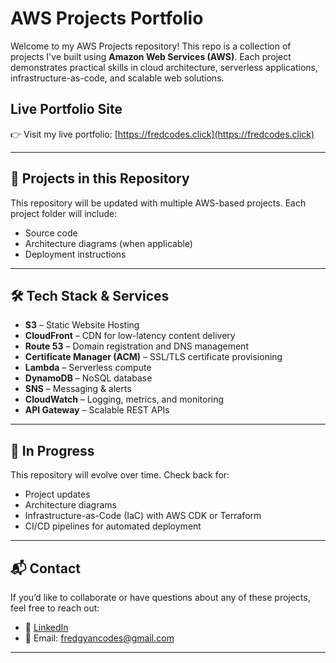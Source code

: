 # AWS Projects Portfolio

Welcome to my AWS Projects repository! This repo is a collection of projects I've built using **Amazon Web Services (AWS)**. Each project demonstrates practical skills in cloud architecture, serverless applications, infrastructure-as-code, and scalable web solutions.

## Live Portfolio Site

👉 Visit my live portfolio: [https://fredcodes.click](https://fredcodes.click)  

---

## 📁 Projects in this Repository

This repository will be updated with multiple AWS-based projects.
Each project folder will include:
- Source code
- Architecture diagrams (when applicable)
- Deployment instructions

---

## 🛠️ Tech Stack & Services

- **S3** – Static Website Hosting
- **CloudFront** – CDN for low-latency content delivery
- **Route 53** – Domain registration and DNS management
- **Certificate Manager (ACM)** – SSL/TLS certificate provisioning
- **Lambda** – Serverless compute
- **DynamoDB** – NoSQL database
- **SNS** – Messaging & alerts
- **CloudWatch** – Logging, metrics, and monitoring
- **API Gateway** – Scalable REST APIs

---

## 🚧 In Progress

This repository will evolve over time. Check back for:
- Project updates
- Architecture diagrams
- Infrastructure-as-Code (IaC) with AWS CDK or Terraform
- CI/CD pipelines for automated deployment

---

## 📬 Contact

If you’d like to collaborate or have questions about any of these projects, feel free to reach out:

- 💼 [LinkedIn](https://www.linkedin.com/in/fredick-boakye/)
- 📧 Email: fredgyancodes@gmail.com

---


